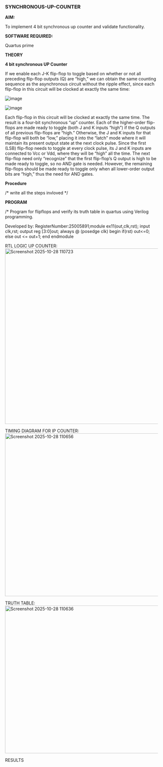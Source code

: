 ### SYNCHRONOUS-UP-COUNTER

**AIM:**

To implement 4 bit synchronous up counter and validate functionality.

**SOFTWARE REQUIRED:**

Quartus prime

**THEORY**

**4 bit synchronous UP Counter**

If we enable each J-K flip-flop to toggle based on whether or not all preceding flip-flop outputs (Q) are “high,” we can obtain the same counting sequence as the asynchronous circuit without the ripple effect, since each flip-flop in this circuit will be clocked at exactly the same time:

![image](https://github.com/naavaneetha/SYNCHRONOUS-UP-COUNTER/assets/154305477/d5db3fa0-e413-404c-b80e-b2f39d82e7e8)


![image](https://github.com/naavaneetha/SYNCHRONOUS-UP-COUNTER/assets/154305477/52cb61eb-d04b-442d-810c-31185a68410b)

Each flip-flop in this circuit will be clocked at exactly the same time.
The result is a four-bit synchronous “up” counter. Each of the higher-order flip-flops are made ready to toggle (both J and K inputs “high”) if the Q outputs of all previous flip-flops are “high.”
Otherwise, the J and K inputs for that flip-flop will both be “low,” placing it into the “latch” mode where it will maintain its present output state at the next clock pulse.
Since the first (LSB) flip-flop needs to toggle at every clock pulse, its J and K inputs are connected to Vcc or Vdd, where they will be “high” all the time.
The next flip-flop need only “recognize” that the first flip-flop’s Q output is high to be made ready to toggle, so no AND gate is needed.
However, the remaining flip-flops should be made ready to toggle only when all lower-order output bits are “high,” thus the need for AND gates.

**Procedure**

/* write all the steps invloved */

**PROGRAM**

/* Program for flipflops and verify its truth table in quartus using Verilog programming. 

Developed by: RegisterNumber:25005891;module ex11(out,clk,rst); input clk,rst; output reg [3:0]out; always @ (posedge clk) begin if(rst) out<=0; else out <= out+1; end endmodule


RTL LOGIC UP COUNTER:<img width="941" height="579" alt="Screenshot 2025-10-28 110723" src="https://github.com/user-attachments/assets/045b0994-0ea1-47a3-ae9c-5c8496e14019" />


TIMING DIAGRAM FOR IP COUNTER:<img width="917" height="537" alt="Screenshot 2025-10-28 110656" src="https://github.com/user-attachments/assets/5d93c486-251c-411e-99d2-b31168d397f5" />


TRUTH TABLE:<img width="925" height="487" alt="Screenshot 2025-10-28 110636" src="https://github.com/user-attachments/assets/5c847601-8bee-45f0-a650-a83a94637b99" />


RESULTS
